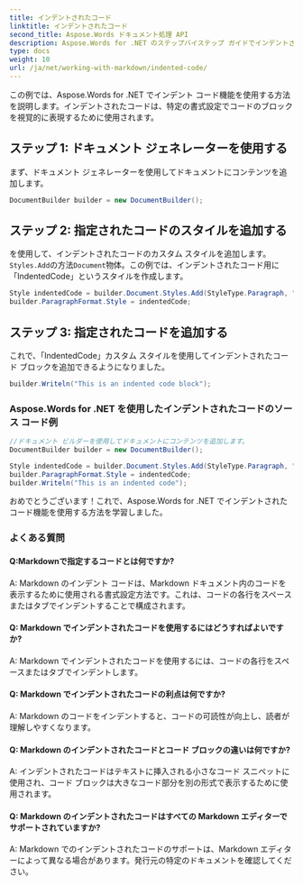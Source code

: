 ```yaml
---
title: インデントされたコード
linktitle: インデントされたコード
second_title: Aspose.Words ドキュメント処理 API
description: Aspose.Words for .NET のステップバイステップ ガイドでインデントされたコードを使用する方法を学びます。
type: docs
weight: 10
url: /ja/net/working-with-markdown/indented-code/
---
```


この例では、Aspose.Words for .NET でインデント コード機能を使用する方法を説明します。インデントされたコードは、特定の書式設定でコードのブロックを視覚的に表現するために使用されます。

## ステップ 1: ドキュメント ジェネレーターを使用する

まず、ドキュメント ジェネレーターを使用してドキュメントにコンテンツを追加します。

```csharp
DocumentBuilder builder = new DocumentBuilder();
```

## ステップ 2: 指定されたコードのスタイルを追加する

を使用して、インデントされたコードのカスタム スタイルを追加します。`Styles.Add`の方法`Document`物体。この例では、インデントされたコード用に「IndentedCode」というスタイルを作成します。

```csharp
Style indentedCode = builder.Document.Styles.Add(StyleType.Paragraph, "IndentedCode");
builder.ParagraphFormat.Style = indentedCode;
```

## ステップ 3: 指定されたコードを追加する

これで、「IndentedCode」カスタム スタイルを使用してインデントされたコード ブロックを追加できるようになりました。

```csharp
builder.Writeln("This is an indented code block");
```

### Aspose.Words for .NET を使用したインデントされたコードのソース コード例

```csharp
//ドキュメント ビルダーを使用してドキュメントにコンテンツを追加します。
DocumentBuilder builder = new DocumentBuilder();

Style indentedCode = builder.Document.Styles.Add(StyleType.Paragraph, "IndentedCode");
builder.ParagraphFormat.Style = indentedCode;
builder.Writeln("This is an indented code");
```

おめでとうございます！これで、Aspose.Words for .NET でインデントされたコード機能を使用する方法を学習しました。


### よくある質問

#### Q:Markdownで指定するコードとは何ですか?

A: Markdown のインデント コードは、Markdown ドキュメント内のコードを表示するために使用される書式設定方法です。これは、コードの各行をスペースまたはタブでインデントすることで構成されます。

#### Q: Markdown でインデントされたコードを使用するにはどうすればよいですか?

A: Markdown でインデントされたコードを使用するには、コードの各行をスペースまたはタブでインデントします。

#### Q: Markdown でインデントされたコードの利点は何ですか?

A: Markdown のコードをインデントすると、コードの可読性が向上し、読者が理解しやすくなります。

#### Q: Markdown のインデントされたコードとコード ブロックの違いは何ですか?

A: インデントされたコードはテキストに挿入される小さなコード スニペットに使用され、コード ブロックは大きなコード部分を別の形式で表示するために使用されます。

#### Q: Markdown のインデントされたコードはすべての Markdown エディターでサポートされていますか?

A: Markdown でのインデントされたコードのサポートは、Markdown エディターによって異なる場合があります。発行元の特定のドキュメントを確認してください。